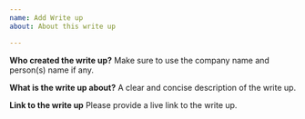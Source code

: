 ```yaml
---
name: Add Write up
about: About this write up

---
```


**Who created the write up?**
Make sure to use the company name and person(s) name if any.

**What is the write up about?**
A clear and concise description of the write up.

**Link to the write up**
Please provide a live link to the write up.
